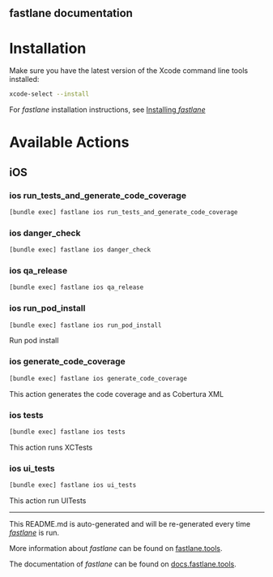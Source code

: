 fastlane documentation
----

# Installation

Make sure you have the latest version of the Xcode command line tools installed:

```sh
xcode-select --install
```

For _fastlane_ installation instructions, see [Installing _fastlane_](https://docs.fastlane.tools/#installing-fastlane)

# Available Actions

## iOS

### ios run_tests_and_generate_code_coverage

```sh
[bundle exec] fastlane ios run_tests_and_generate_code_coverage
```



### ios danger_check

```sh
[bundle exec] fastlane ios danger_check
```



### ios qa_release

```sh
[bundle exec] fastlane ios qa_release
```



### ios run_pod_install

```sh
[bundle exec] fastlane ios run_pod_install
```

Run pod install

### ios generate_code_coverage

```sh
[bundle exec] fastlane ios generate_code_coverage
```

This action generates the code coverage and as Cobertura XML

### ios tests

```sh
[bundle exec] fastlane ios tests
```

This action runs XCTests

### ios ui_tests

```sh
[bundle exec] fastlane ios ui_tests
```

This action run UITests

----

This README.md is auto-generated and will be re-generated every time [_fastlane_](https://fastlane.tools) is run.

More information about _fastlane_ can be found on [fastlane.tools](https://fastlane.tools).

The documentation of _fastlane_ can be found on [docs.fastlane.tools](https://docs.fastlane.tools).
